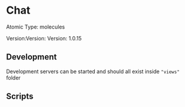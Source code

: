 # Chat

Atomic Type: molecules

Version:Version: Version: 1.0.15






## Development

Development servers can be started and should all exist inside `"views"` folder

## Scripts
